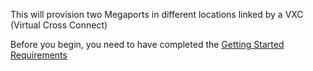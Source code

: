 This will provision two Megaports in different locations linked by a VXC (Virtual Cross Connect) 

Before you begin, you need to have completed the [Getting Started Requirements](https://registry.terraform.io/providers/megaport/megaport/latest/docs/guides/gettingstarted)


